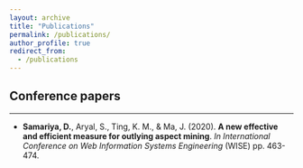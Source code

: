 ```yaml
---
layout: archive
title: "Publications"
permalink: /publications/
author_profile: true
redirect_from:
  - /publications
---
```


## Conference papers
------
- **Samariya, D.**, Aryal, S., Ting, K. M., & Ma, J. (2020). **A new effective and efficient measure for outlying aspect mining**. _In International Conference on Web Information Systems Engineering_ (WISE) pp. 463-474.